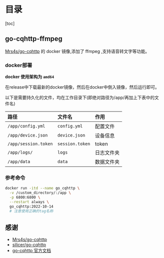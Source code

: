# 目录

[toc]

## go-cqhttp-ffmpeg

[Mrs4s/go-cqhttp](https://github.com/Mrs4s/go-cqhttp) 的 docker 镜像,添加了 ffmpeg ,支持语音转文字等功能。

### docker部署

**docker 使用架构为 `amd64`**

在release中下载最新的docker镜像，然后在docker中倒入镜像，然后运行即可。

以下是需要持久化的文件，均在工作目录下(即绝对路径为/app/再加上下表中的文件名)

| 路径                 | 文件名          | 作用       |
| :------------------- | :-------------- | :--------- |
| `/app/config.yml`    | `config.yml`    | 配置文件   |
| `/app/device.json`   | `device.json`   | 设备信息   |
| `/app/session.token` | `session.token` | token      |
| `/app/logs/`         | `logs`          | 日志文件夹 |
| `/app/data`          | `data`          | 数据文件夹 |

### 参考命令

```bash
docker run -itd --name go_cqhttp \
  -v /custom_directory/:/app \
  -p 6800:6800 \
  --restart always \
  go_cqhttp:2022-10-14
  # 注意使用正确的tag名称
```

## 感谢

- [Mrs4s/go-cqhttp](https://github.com/Mrs4s/go-cqhttp)
- [silicer/go-cqhttp](https://registry.hub.docker.com/r/silicer/go-cqhttp)
- [go-cqhttp 官方文档](https://docs.go-cqhttp.org/)
